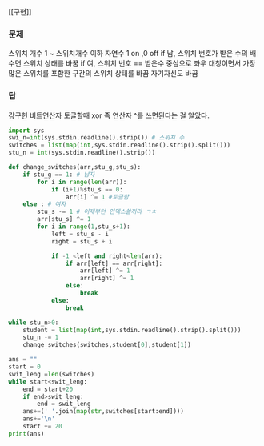 [[구현]]
### 문제
스위치 개수
1 ~ 스위치개수 이하 자연수
1 on ,0 off
if 남, 스위치 번호가 받은 수의 배수면 스위치 상태를 바꿈
if 여, 스위치 번호 == 받은수 중심으로 좌우 대칭이면서 가장 많은 스위치를 포함한 구간의 스위치 상태를 바꿈 자기자신도 바꿈

### 답
걍구현 비트연산자 토글할때 xor 즉 연산자 ^를 쓰면된다는 걸 알았다.
```python
import sys
swi_n=int(sys.stdin.readline().strip()) # 스위치 수
switches = list(map(int,sys.stdin.readline().strip().split()))
stu_n = int(sys.stdin.readline().strip())

def change_switches(arr,stu_g,stu_s):
    if stu_g == 1: # 남자
        for i in range(len(arr)):
            if (i+1)%stu_s == 0:
                arr[i] ^= 1 #토글함
    else : # 여자
        stu_s -= 1 # 이제부턴 인덱스쓸꺼라 ㄱㅊ
        arr[stu_s] ^= 1 
        for i in range(1,stu_s+1):
            left = stu_s - i
            right = stu_s + i

            if -1 <left and right<len(arr):
                if arr[left] == arr[right]:
                    arr[left] ^= 1
                    arr[right] ^= 1
                else:
                    break
            else:
                break

while stu_n>0:
    student = list(map(int,sys.stdin.readline().strip().split()))
    stu_n -= 1
    change_switches(switches,student[0],student[1])

ans = ""
start = 0
swit_leng =len(switches)
while start<swit_leng:
    end = start+20
    if end>swit_leng:
        end = swit_leng
    ans+=(' '.join(map(str,switches[start:end])))
    ans+='\n'
    start += 20
print(ans)
```